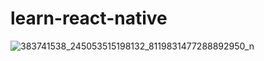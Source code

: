# learn-react-native
![383741538_245053515198132_8119831477288892950_n](https://github.com/prasea/learn-react-native/assets/40534146/9910e044-9ac2-4ed4-9b9a-4f8be6e3cc55)
